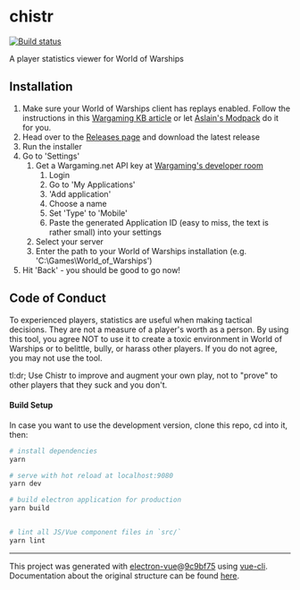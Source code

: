 # chistr

[![Build status](https://ci.appveyor.com/api/projects/status/8iulnpq4sldtekeo?svg=true)](https://ci.appveyor.com/project/patmanteau/chistr)

A player statistics viewer for World of Warships

## Installation

1. Make sure your World of Warships client has replays enabled. Follow the instructions in this [Wargaming KB article](https://na.wargaming.net/support/kb/articles/517) or let [Aslain's Modpack](http://aslain.com/index.php?/topic/2020-0671-aslains-wows-modpack-installer-wpicture-preview/) do it for you.
1. Head over to the [Releases page](https://github.com/patmanteau/chistr/releases/latest) and download the latest release
1. Run the installer
1. Go to 'Settings'
   1. Get a Wargaming.net API key at [Wargaming's developer room](https://developers.wargaming.net/applications/)
      1. Login
      1. Go to 'My Applications'
      1. 'Add application'
      1. Choose a name
      1. Set 'Type' to 'Mobile'
      1. Paste the generated Application ID (easy to miss, the text is rather small) into your settings
   1. Select your server
   1. Enter the path to your World of Warships installation (e.g. 'C:\Games\World_of_Warships')
1. Hit 'Back' - you should be good to go now!

## Code of Conduct

To experienced players, statistics are useful when making tactical decisions. They are not a measure of a player's worth as a person. By using this tool, you agree NOT to use it to create a toxic environment in World of Warships or to belittle, bully, or harass other players. If you do not agree, you may not use the tool.

tl:dr; Use Chistr to improve and augment your own play, not to "prove" to other players that they suck and you don't.

#### Build Setup

In case you want to use the development version, clone this repo, cd into it, then:

``` bash
# install dependencies
yarn

# serve with hot reload at localhost:9080
yarn dev

# build electron application for production
yarn build


# lint all JS/Vue component files in `src/`
yarn lint

```

---

This project was generated with [electron-vue](https://github.com/SimulatedGREG/electron-vue)@[9c9bf75](https://github.com/SimulatedGREG/electron-vue/tree/9c9bf75630add075bfa58f52e391e82fb1b9f44a) using [vue-cli](https://github.com/vuejs/vue-cli). Documentation about the original structure can be found [here](https://simulatedgreg.gitbooks.io/electron-vue/content/index.html).
